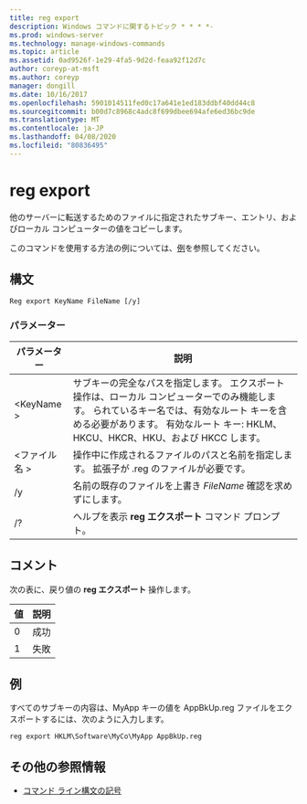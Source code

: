 ```yaml
---
title: reg export
description: Windows コマンドに関するトピック * * * *-
ms.prod: windows-server
ms.technology: manage-windows-commands
ms.topic: article
ms.assetid: 0ad9526f-1e29-4fa5-9d2d-feaa92f12d7c
author: coreyp-at-msft
ms.author: coreyp
manager: dongill
ms.date: 10/16/2017
ms.openlocfilehash: 5901014511fed0c17a641e1ed183ddbf40dd44c8
ms.sourcegitcommit: b00d7c8968c4adc8f699dbee694afe6ed36bc9de
ms.translationtype: MT
ms.contentlocale: ja-JP
ms.lasthandoff: 04/08/2020
ms.locfileid: "80836495"
---
```

# <a name="reg-export"></a>reg export



他のサーバーに転送するためのファイルに指定されたサブキー、エントリ、およびローカル コンピューターの値をコピーします。

このコマンドを使用する方法の例については、[例](#BKMK_examples)を参照してください。

## <a name="syntax"></a>構文

```
Reg export KeyName FileName [/y]
```

### <a name="parameters"></a>パラメーター

|パラメーター|説明|
|---------|-----------|
|\<KeyName >|サブキーの完全なパスを指定します。 エクスポート操作は、ローカル コンピューターでのみ機能します。 られているキー名では、有効なルート キーを含める必要があります。 有効なルート キー: HKLM、HKCU、HKCR、HKU、および HKCC します。|
|\<ファイル名 >|操作中に作成されるファイルのパスと名前を指定します。 拡張子が .reg のファイルが必要です。|
|/y|名前の既存のファイルを上書き *FileName* 確認を求めずにします。|
|/?|ヘルプを表示 **reg エクスポート** コマンド プロンプト。|

## <a name="remarks"></a>コメント

次の表に、戻り値の **reg エクスポート** 操作します。

|値|説明|
|-----|-----------|
|0|成功|
|1|失敗|

## <a name="examples"></a><a name=BKMK_examples></a>例

すべてのサブキーの内容は、MyApp キーの値を AppBkUp.reg ファイルをエクスポートするには、次のように入力します。
```
reg export HKLM\Software\MyCo\MyApp AppBkUp.reg
```

## <a name="additional-references"></a>その他の参照情報

- [コマンド ライン構文の記号](command-line-syntax-key.md)